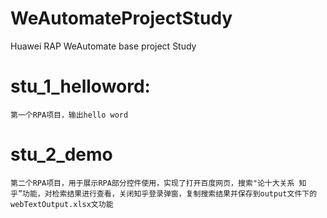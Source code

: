 # WeAutomateProjectStudy
Huawei RAP WeAutomate base project Study

# stu_1_helloword:
    第一个RPA项目，输出hello word
# stu_2_demo
    第二个RPA项目，用于展示RPA部分控件使用，实现了打开百度网页，搜索"论十大关系 知乎”功能，对检索结果进行查看，关闭知乎登录弹窗，复制搜索结果并保存到output文件下的 webTextOutput.xlsx文功能
